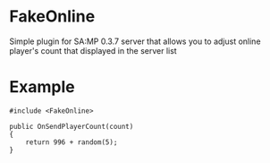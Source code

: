 # FakeOnline
Simple plugin for SA:MP 0.3.7 server that allows you to adjust online player's count that displayed in the server list

# Example
```pawn
#include <FakeOnline>

public OnSendPlayerCount(count)
{
	return 996 + random(5);
}
```
